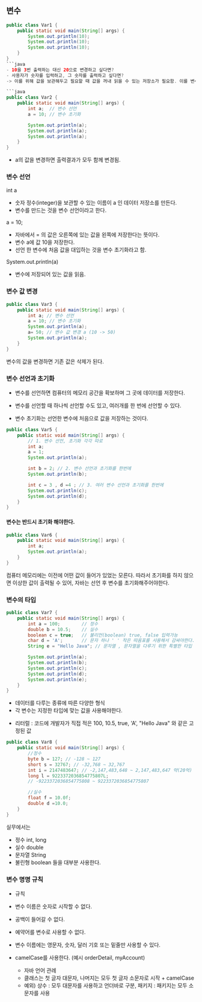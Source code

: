 ## 변수

```java
public class Var1 {
    public static void main(String[] args) {
        System.out.println(10);
        System.out.println(10);
        System.out.println(10);
    }
}
```java
- 10을 3번 출력하는 대신 20으로 변경하고 싶다면?
- 사용자가 숫자를 입력하고, 그 숫자를 출력하고 싶다면?
-> 이를 위해 값을 보관해두고 필요할 때 값을 꺼내 읽을 수 있는 저장소가 필요함. 이를 변수라 한다.

```java
public class Var2 {
    public static void main(String[] args) {
        int a;  // 변수 선언
        a = 10; // 변수 초기화

        System.out.println(a);
        System.out.println(a);
        System.out.println(a);
    }
}
```
- a의 값을 변경하면 출력결과가 모두 함께 변경됨.

###  변수 선언
int a 
- 숫자 정수(integer)을 보관할 수 있는 이름이 a 인 데이터 저장소를 만든다.
- 변수를 만드는 것을 변수 선언이라고 한다.

a = 10;
- 자바에서 = 의 값은 오른쪽에 있는 값을 왼쪽에 저장한다는 뜻이다.
- 변수 a에 값 10을 저장한다.
- 선언 한 변수에 처음 값을 대입하는 것을 변수 초기화라고 함.

System.out.println(a) 
- 변수에 저장되어 있는 값을 읽음.

### 변수 값 변경

```java
public class Var3 {
    public static void main(String[] args) {
        int a; // 변수 선언
        a = 10; // 변수 초기화
        System.out.println(a);
        a= 50; // 변수 값 변경 a (10 -> 50)
        System.out.println(a);
    }
}
```
변수의 값을 변경하면 기존 값은 삭제가 된다.

### 변수 선언과 초기화
* 변수를 선언하면 컴퓨터의 메모리 공간을 확보하며 그 곳에 데이터를 저장한다.
- 변수를 선언할 때 하나씩 선언할 수도 있고, 여러개를 한 번에 선언할 수 있다.
* 변수 초기화는 선언한 변수에 처음으로 값을 저장하는 것이다.

```java
public class Var5 {
    public static void main(String[] args) {
        // 1. 변수 선언, 초기화 각각 따로
        int a;
        a = 1;
        System.out.println(a);

        int b = 2; // 2. 변수 선언과 초기화를 한번에
        System.out.println(b);

        int c = 3 , d =4 ; // 3. 여러 변수 선언과 초기화를 한번에
        System.out.println(c);
        System.out.println(d);
    }
}
```
#### 변수는 반드시 초기화 해야한다.

```java
public class Var6 {
    public static void main(String[] args) {
        int a;
        System.out.println(a);
    }
}
```
컴퓨터 메모리에는 이전에 어떤 값이 들어가 있었는 모른다.
따라서 초기화를 하지 않으면 이상한 값이 출력될 수 있어, 자바는 선언 후 변수를 초기화해주어야한다.

### 변수의 타입
```java
public class Var7 {
    public static void main(String[] args) {
        int a = 100;        // 정수
        double b = 10.5;    // 실수
        boolean c = true;   // 불리언(boolean) true, false 입력가능
        char d = 'A';       // 문자 하나 ' ' 작은 따옴표를 사용해서 감싸야한다.
        String e = "Hello Java"; // 문자열 , 문자열을 다루기 위한 특별한 타입

        System.out.println(a);
        System.out.println(b);
        System.out.println(c);
        System.out.println(d);
        System.out.println(e);
    }
}
```
- 데이터를 다루는 종류에 따른 다양한 형식
- 각 변수는 지정한 타입에 맞는 값을 사용해야한다.
* 리터럴 : 코드에 개발자가 직접 적은 100, 10.5, true, 'A', "Hello Java"  와 같은 고정된 값

```java
public class Var8 {
    public static void main(String[] args) {
        //정수
        byte b = 127; // -128 ~ 127
        short s = 32767; // -32,768 ~ 32,767
        int i = 2147483647; // -2,147,483,648 ~ 2,147,483,647 약(20억)
        long l = 9223372036854775807L;
        // -9223372036854775808 ~ 9223372036854775807

        //실수
        float f = 10.0f;
        double d =10.0;
    }
}
```
실무에서는 
- 정수 int, long
- 실수 double
- 문자열 String
- 불린형 boolean   들을 대부분 사용한다.

### 변수 명명 규칙
* 규칙
* 변수 이름은 숫자로 시작할 수 없다.
* 공백이 들어갈 수 없다.
* 예약어를 변수로 사용할 수 없다.
* 변수 이름에는 영문자, 숫자, 달러 기호 또는 밑줄만 사용할 수 있다.
* camelCase를 사용한다. (예시 orderDetail, myAccount)

  - 자바 언어 관례
  - 클래스는 첫 글자 대문자, 나머지는 모두 첫 글자 소문자로 시작 + camelCase
  - 예외) 상수 : 모두 대문자를 사용하고 언더바로 구분,  패키지 : 패키지는 모두 소문자를 사용
